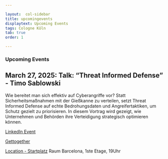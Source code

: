 ```yaml
---

layout:  col-sidebar
title: upcomingevents
displaytext: Upcoming Events
tags: Cologne Köln
tab: true
order: 1

---
```


### Upcoming Events

## March 27, 2025: Talk: “Threat Informed Defense” - Timo Sablowski

Wie bereitet man sich effektiv auf Cyberangriffe vor? Statt Sicherheitsmaßnahmen mit der Gießkanne zu verteilen, setzt Threat Informed Defense auf echte Bedrohungsdaten und Angreifertaktiken, um Schutz gezielt zu priorisieren. In diesem Vortrag wird gezeigt, wie Unternehmen und Behörden ihre Verteidigung strategisch optimieren können.

[LinkedIn Event](https://www.linkedin.com/events/45-k-lnerowaspstammtisch7303691400749961216/comments/)


[Gettogether](https://gettogether.community/events/79412/45-k%C3%B6lner-owasp-stammtisch/)


[Location - Startplatz](https://www.startplatz.de/) Raum Barcelona, 1ste Etage, 19Uhr